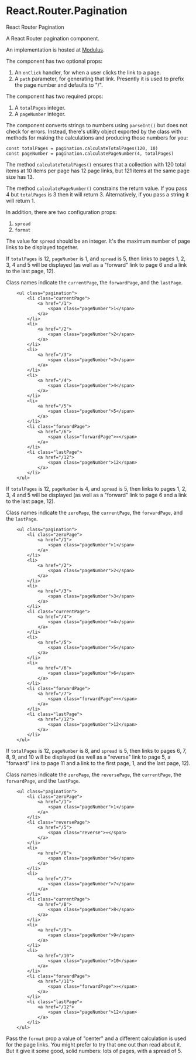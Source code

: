 # React.Router.Pagination
React Router Pagination

A React Router pagination component.

An implementation is hosted at [Modulus](http://reactrouterpaginationio-63979.onmodulus.net/).

The component has two optional props:

1. An ```onClick``` handler, for when a user clicks the link to a page.
2. A ```path``` parameter, for generating that link. Presently it is used to prefix the page number and defaults to "/".

The component has two required props:

1. A ```totalPages``` integer.
1. A ```pageNumber``` integer.

The component converts strings to numbers using ```parseInt()``` but does not check for errors. Instead, there's utility object exported by the class with methods for making the calculations and producing those numbers for you:

```
const totalPages = pagination.calculateTotalPages(120, 10)
const pageNumber = pagination.calculatePageNumber(4, totalPages)
```

The method ```calculateTotalPages()``` ensures that a collection with 120 total items at 10 items per page has 12 page links, but 121 items at the same page size has 13.  

The method ```calculatePageNumber()``` constrains the return value. If you pass 4 but ```totalPages``` is 3 then it will return 3. Alternatively, if you pass a string it will return 1.  

In addition, there are two configuration props:

1. ```spread```
2. ```format```

The value for ```spread``` should be an integer. It's the maximum number of page links to be displayed together. 

If ```totalPages``` is 12, ```pageNumber``` is 1, and ```spread``` is 5, then links to pages 1, 2, 3, 4 and 5 will be displayed (as well as a "forward" link to page 6 and a link to the last page, 12).

Class names indicate the ```currentPage```, the ```forwardPage```, and the ```lastPage```.

```
    <ul class="pagination">
        <li class="currentPage">
            <a href="/1">
                <span class="pageNumber">1</span>
            </a>
        </li>
        <li>
            <a href="/2">
                <span class="pageNumber">2</span>
            </a>
        </li>
        <li>
            <a href="/3">
                <span class="pageNumber">3</span>
            </a>
        </li>
        <li>
            <a href="/4">
                <span class="pageNumber">4</span>
            </a>
        </li>
        <li>
            <a href="/5">
                <span class="pageNumber">5</span>
            </a>
        </li>
        <li class="forwardPage">
            <a href="/6">
                <span class="forwardPage">»</span>
            </a>
        </li>
        <li class="lastPage">
            <a href="/12">
                <span class="pageNumber">12</span>
            </a>
        </li>
    </ul>
```

If ```totalPages``` is 12, ```pageNumber``` is 4, and ```spread``` is 5, then links to pages 1, 2, 3, 4 and 5 will be displayed (as well as a "forward" link to page 6 and a link to the last page, 12).

Class names indicate the ```zeroPage```, the ```currentPage```, the ```forwardPage```, and the ```lastPage```.

```
    <ul class="pagination">
        <li class="zeroPage">
            <a href="/1">
                <span class="pageNumber">1</span>
            </a>
        </li>
        <li>
            <a href="/2">
                <span class="pageNumber">2</span>
            </a>
        </li>
        <li>
            <a href="/3">
                <span class="pageNumber">3</span>
            </a>
        </li>
        <li class="currentPage">
            <a href="/4">
                <span class="pageNumber">4</span>
            </a>
        </li>
        <li>
            <a href="/5">
                <span class="pageNumber">5</span>
            </a>
        </li>
        <li>
            <a href="/6">
                <span class="pageNumber">6</span>
            </a>
        </li>
        <li class="forwardPage">
            <a href="/7">
                <span class="forwardPage">»</span>
            </a>
        </li>
        <li class="lastPage">
            <a href="/12">
                <span class="pageNumber">12</span>
            </a>
        </li>
    </ul>
```

If ```totalPages``` is 12, ```pageNumber``` is 8, and ```spread``` is 5, then links to pages 6, 7, 8, 9, and 10 will be displayed (as well as a "reverse" link to page 5, a "forward" link to page 11 and a link to the first page, 1, and the last page, 12).

Class names indicate the ```zeroPage```, the ```reversePage```, the ```currentPage```, the ```forwardPage```, and the ```lastPage```.

```
    <ul class="pagination">
        <li class="zeroPage">
            <a href="/1">
                <span class="pageNumber">1</span>
            </a>
        </li>
        <li class="reversePage">
            <a href="/5">
                <span class="reverse">«</span>
            </a>
        </li>
        <li>
            <a href="/6">
                <span class="pageNumber">6</span>
            </a>
        </li>
        <li>
            <a href="/7">
                <span class="pageNumber">7</span>
            </a>
        </li>
        <li class="currentPage">
            <a href="/8">
                <span class="pageNumber">8</span>
            </a>
        </li>
        <li>
            <a href="/9">
                <span class="pageNumber">9</span>
            </a>
        </li>
        <li>
            <a href="/10">
                <span class="pageNumber">10</span>
            </a>
        </li>
        <li class="forwardPage">
            <a href="/11">
                <span class="forwardPage">»</span>
            </a>
        </li>
        <li class="lastPage">
            <a href="/12">
                <span class="pageNumber">12</span>
            </a>
        </li>
    </ul>
```

Pass the ```format``` prop a value of "center" and a different calculation is used for the page links. You might prefer to try that one out than read about it. But it give it some good, solid numbers: lots of pages, with a spread of 5.
